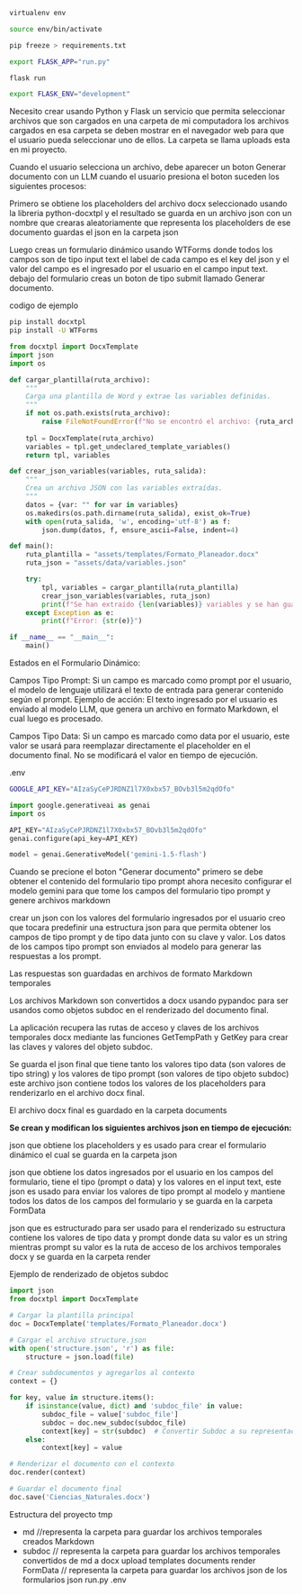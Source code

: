 ```bash
virtualenv env

source env/bin/activate

pip freeze > requirements.txt

export FLASK_APP="run.py"

flask run

export FLASK_ENV="development"
```

Necesito crear usando Python y Flask un servicio que permita seleccionar archivos que son cargados en una carpeta de mi computadora los archivos cargados en esa carpeta se deben mostrar en el navegador web para que el usuario pueda seleccionar uno de ellos. La carpeta se llama uploads esta en mi proyecto.

Cuando el usuario selecciona un archivo, debe aparecer un boton Generar documento con un LLM cuando el usuario presiona el boton suceden los siguientes procesos:

Primero se obtiene los placeholders del archivo docx seleccionado usando la libreria python-docxtpl y el resultado se guarda en un archivo json con un nombre que crearas aleatoriamente que representa los placeholders de ese documento guardas el json en la carpeta json 


Luego creas un formulario dinámico usando WTForms donde todos los campos son de tipo input text el label de cada campo es el key del json y el valor del campo es el ingresado por el usuario en el campo input text. debajo del formulario creas un boton de tipo submit llamado Generar documento.

codigo de ejemplo

```bash
pip install docxtpl
pip install -U WTForms
```


```python
from docxtpl import DocxTemplate
import json
import os

def cargar_plantilla(ruta_archivo):
    """
    Carga una plantilla de Word y extrae las variables definidas.
    """
    if not os.path.exists(ruta_archivo):
        raise FileNotFoundError(f"No se encontró el archivo: {ruta_archivo}")
    
    tpl = DocxTemplate(ruta_archivo)
    variables = tpl.get_undeclared_template_variables()
    return tpl, variables

def crear_json_variables(variables, ruta_salida):
    """
    Crea un archivo JSON con las variables extraídas.
    """
    datos = {var: "" for var in variables}
    os.makedirs(os.path.dirname(ruta_salida), exist_ok=True)
    with open(ruta_salida, 'w', encoding='utf-8') as f:
        json.dump(datos, f, ensure_ascii=False, indent=4)

def main():
    ruta_plantilla = "assets/templates/Formato_Planeador.docx"
    ruta_json = "assets/data/variables.json"

    try:
        tpl, variables = cargar_plantilla(ruta_plantilla)
        crear_json_variables(variables, ruta_json)
        print(f"Se han extraído {len(variables)} variables y se han guardado en {ruta_json}")
    except Exception as e:
        print(f"Error: {str(e)}")

if __name__ == "__main__":
    main()
```

Estados en el Formulario Dinámico:

Campos Tipo Prompt:
Si un campo es marcado como prompt por el usuario, el modelo de lenguaje utilizará el texto de entrada para generar contenido según el prompt.
Ejemplo de acción:
El texto ingresado por el usuario es enviado al modelo LLM, que genera un archivo en formato Markdown, el cual luego es procesado.

Campos Tipo Data:
Si un campo es marcado como data por el usuario, este valor se usará para reemplazar directamente el placeholder en el documento final.
No se modificará el valor en tiempo de ejecución.


.env
```bash
GOOGLE_API_KEY="AIzaSyCePJRDNZ1l7X0xbx57_BOvb3l5m2qdOfo"
```


```python
import google.generativeai as genai
import os

API_KEY="AIzaSyCePJRDNZ1l7X0xbx57_BOvb3l5m2qdOfo"
genai.configure(api_key=API_KEY)

model = genai.GenerativeModel('gemini-1.5-flash')
```

Cuando se precione el boton "Generar documento" primero se debe obtener el contenido del formulario tipo prompt 
ahora necesito configurar el modelo gemini para que tome los campos del formulario tipo prompt y genere archivos markdown 

crear un json con los valores del formulario ingresados por el usuario creo que tocara predefinir una estructura json para que permita obtener los campos de tipo prompt y de tipo data junto con su clave y valor. Los datos de los campos tipo prompt son enviados al modelo para generar las respuestas a los prompt.

Las respuestas son guardadas en archivos de formato Markdown temporales

Los archivos Markdown son convertidos a docx usando pypandoc para ser usandos como objetos subdoc en el renderizado del documento final.

La aplicación recupera las rutas de acceso y claves de los archivos temporales docx mediante las funciones GetTempPath y GetKey para crear las claves y valores del objeto subdoc.

Se guarda el json final que tiene tanto los valores tipo data (son valores de tipo string) y los valores de tipo prompt (son valores de tipo objeto subdoc) este archivo json contiene todos los valores de los placeholders para renderizarlo en el archivo docx final.

El archivo docx final es guardado en la carpeta documents 

**Se crean y modifican los siguientes archivos json en tiempo de ejecución:**

json que obtiene los placeholders y es usado para crear el formulario dinámico el cual se guarda en la carpeta json

json que obtiene los datos ingresados por el usuario en los campos del formulario, tiene el tipo (prompt o data) y los valores en el input text, este json es usado para enviar los valores de tipo prompt al modelo y mantiene todos los datos de los campos del formulario y se guarda en la carpeta FormData

json que es estructurado para ser usado para el renderizado su estructura contiene los valores de tipo data y prompt donde data su valor es un string mientras prompt su valor es la ruta de acceso de los archivos temporales docx y se guarda en la carpeta render

Ejemplo de renderizado de objetos subdoc

```python
import json
from docxtpl import DocxTemplate

# Cargar la plantilla principal
doc = DocxTemplate('templates/Formato_Planeador.docx')

# Cargar el archivo structure.json
with open('structure.json', 'r') as file:
    structure = json.load(file)

# Crear subdocumentos y agregarlos al contexto
context = {}

for key, value in structure.items():
    if isinstance(value, dict) and 'subdoc_file' in value:
        subdoc_file = value['subdoc_file']
        subdoc = doc.new_subdoc(subdoc_file)
        context[key] = str(subdoc)  # Convertir Subdoc a su representación en XML
    else:
        context[key] = value

# Renderizar el documento con el contexto
doc.render(context)

# Guardar el documento final
doc.save('Ciencias_Naturales.docx')
```



Estructura del proyecto
tmp
- md //representa la carpeta para guardar los archivos temporales creados Markdown
- subdoc // representa la carpeta para guardar los archivos temporales convertidos de md a docx
upload
templates
documents
render
FormData // representa la carpeta para guardar los archivos json de los formularios
json
run.py
.env
